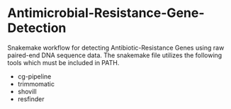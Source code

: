 # Antimicrobial-Resistance-Gene-Detection
Snakemake workflow for detecting Antibiotic-Resistance Genes using raw paired-end DNA sequence data. The snakemake file utilizes the following tools which must be included in PATH.

- cg-pipeline
- trimmomatic
- shovill
- resfinder
